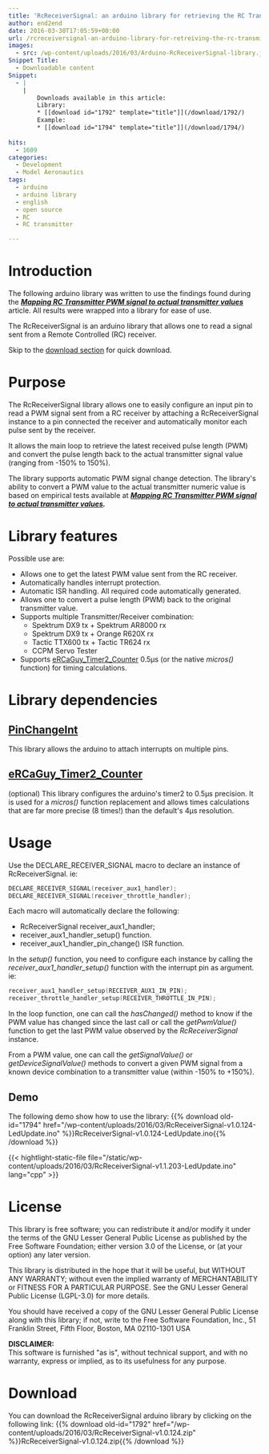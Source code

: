 ```yaml
---
title: 'RcReceiverSignal: an arduino library for retrieving the RC Transmitter value from an RC Receiver pulse'
author: end2end
date: 2016-03-30T17:05:59+00:00
url: /rcreceiversignal-an-arduino-library-for-retreiving-the-rc-transmitter-value-from-an-rc-receiver-pulse/
images:
  - src: /wp-content/uploads/2016/03/Arduino-RcReceiverSignal-library.jpg
Snippet Title:
  - Downloadable content
Snippet:
  - |
    |
        Downloads available in this article:
        Library:
        * [[download id="1792" template="title"]](/download/1792/)
        Example:
        * [[download id="1794" template="title"]](/download/1794/)
        
hits:
  - 1609
categories:
  - Development
  - Model Aeronautics
tags:
  - arduino
  - arduino library
  - english
  - open source
  - RC
  - RC transmitter

---
```

# Introduction

The following arduino library was written to use the findings found during the ***[Mapping RC Transmitter PWM signal to actual transmitter values](/mapping-rc-transmitter-pwm-signal-to-actual-transmitter-values/)*** article. All results were wrapped into a library for ease of use.

The RcReceiverSignal is an arduino library that allows one to read a signal sent from a Remote Controlled (RC) receiver.

Skip to the [download section](#Download) for quick download.

# Purpose

The RcReceiverSignal library allows one to easily configure an input pin to read a PWM signal sent from a RC receiver by attaching a RcReceiverSignal instance to a pin connected the receiver and automatically monitor each pulse sent by the receiver.

It allows the main loop to retrieve the latest received pulse length (PWM) and convert the pulse length back to the actual transmitter signal value (ranging from -150% to 150%).

The library supports automatic PWM signal change detection. The library's ability to convert a PWM value to the actual transmitter numeric value is based on empirical tests available at ***[Mapping RC Transmitter PWM signal to actual transmitter values](/mapping-rc-transmitter-pwm-signal-to-actual-transmitter-values/).***

# Library features

Possible use are:

* Allows one to get the latest PWM value sent from the RC receiver.
* Automatically handles interrupt protection.
* Automatic ISR handling. All required code automatically generated.
* Allows one to convert a pulse length (PWM) back to the original transmitter value.
* Supports multiple Transmitter/Receiver combination: 
    * Spektrum DX9 tx + Spektrum AR8000 rx
    * Spektrum DX9 tx + Orange R620X rx
    * Tactic TTX600 tx + Tactic TR624 rx
    * CCPM Servo Tester
* Supports [eRCaGuy\_Timer2\_Counter](http://www.electricrcaircraftguy.com/2014/02/Timer2Counter-more-precise-Arduino-micros-function.html) 0.5µs (or the native *micros()* function) for timing calculations.

# Library dependencies

## [PinChangeInt](https://github.com/GreyGnome/PinChangeInt)

This library allows the arduino to attach interrupts on multiple pins.

## [eRCaGuy\_Timer2\_Counter](http://www.electricrcaircraftguy.com/2014/02/Timer2Counter-more-precise-Arduino-micros-function.html)

(optional) This library configures the arduino's timer2 to 0.5µs precision. It is used for a *micros()* function replacement and allows times calculations that are far more precise (8 times!) than the default's 4µs resolution.

# Usage

Use the DECLARE\_RECEIVER\_SIGNAL macro to declare an instance of RcReceiverSignal. ie:

```cpp
DECLARE_RECEIVER_SIGNAL(receiver_aux1_handler);
DECLARE_RECEIVER_SIGNAL(receiver_throttle_handler);
```

Each macro will automatically declare the following:

* RcReceiverSignal receiver\_aux1\_handler;
* receiver\_aux1\_handler\_setup() function.
* receiver\_aux1\_handler\_pin\_change() ISR function.

In the *setup()* function, you need to configure each instance by calling the *receiver\_aux1\_handler\_setup()* function with the interrupt pin as argument. ie:

```cpp
receiver_aux1_handler_setup(RECEIVER_AUX1_IN_PIN);
receiver_throttle_handler_setup(RECEIVER_THROTTLE_IN_PIN);
```

In the loop function, one can call the *hasChanged()* method to know if the PWM value has changed since the last call or call the *getPwmValue()* function to get the last PWM value observed by the *RcReceiverSignal* instance.

From a PWM value, one can call the *getSignalValue()* or *getDeviceSignalValue()* methods to convert a given PWM signal from a known device combination to a transmitter value (within -150% to +150%).

## Demo

The following demo show how to use the library:
{{% download old-id="1794" href="/wp-content/uploads/2016/03/RcReceiverSignal-v1.0.124-LedUpdate.ino" %}}RcReceiverSignal-v1.0.124-LedUpdate.ino{{% /download %}}

{{< hightlight-static-file file="/static/wp-content/uploads/2016/03/RcReceiverSignal-v1.1.203-LedUpdate.ino" lang="cpp" >}}

# License

This library is free software; you can redistribute it and/or modify it under the terms of the GNU Lesser General Public License as published by the Free Software Foundation; either version 3.0 of the License, or (at your option) any later version.

This library is distributed in the hope that it will be useful, but WITHOUT ANY WARRANTY; without even the implied warranty of MERCHANTABILITY or FITNESS FOR A PARTICULAR PURPOSE. See the GNU Lesser General Public License (LGPL-3.0) for more details.

You should have received a copy of the GNU Lesser General Public License along with this library; if not, write to the Free Software Foundation, Inc., 51 Franklin Street, Fifth Floor, Boston, MA 02110-1301 USA

**DISCLAIMER:**  
This software is furnished "as is", without technical support, and with no warranty, express or implied, as to its usefulness for any purpose.

# Download

You can download the RcReceiverSignal arduino library by clicking on the following link:
{{% download old-id="1792" href="/wp-content/uploads/2016/03/RcReceiverSignal-v1.0.124.zip" %}}RcReceiverSignal-v1.0.124.zip{{% /download %}}